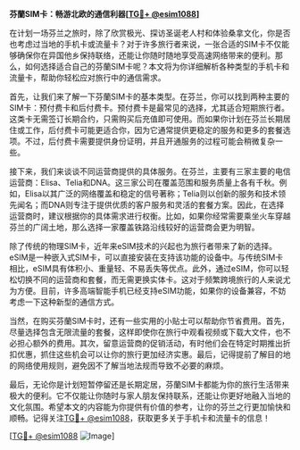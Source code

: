 **芬蘭SIM卡：畅游北欧的通信利器[[TG💪+ @esim1088](https://t.me/s/esim1088)]**

在计划一场芬兰之旅时，除了欣赏极光、探访圣诞老人村和体验桑拿文化，你是否也考虑过当地的手机卡或流量卡？对于许多旅行者来说，一张合适的SIM卡不仅能够确保你在异国他乡保持联络，还能让你随时随地享受高速网络带来的便利。那么，如何选择适合自己的芬蘭SIM卡呢？本文将为你详细解析各种类型的手机卡和流量卡，帮助你轻松应对旅行中的通信需求。

首先，让我们来了解一下芬蘭SIM卡的基本类型。在芬兰，你可以找到两种主要的SIM卡：预付费卡和后付费卡。预付费卡是最常见的选择，尤其适合短期旅行者。这类卡无需签订长期合约，只需购买后充值即可使用。而如果你计划在芬兰长期居住或工作，后付费卡可能更适合你，因为它通常提供更稳定的服务和更多的套餐选项。不过，后付费卡需要提供身份证明，并且开通服务的过程可能会稍微复杂一些。

接下来，我们来谈谈不同运营商提供的具体服务。在芬兰，主要有三家主要的电信运营商：Elisa、Telia和DNA。这三家公司在覆盖范围和服务质量上各有千秋。例如，Elisa以其广泛的网络覆盖和稳定的信号著称；Telia则以创新的服务和技术领先闻名；而DNA则专注于提供优质的客户服务和灵活的套餐方案。因此，在选择运营商时，建议根据你的具体需求进行权衡。比如，如果你经常需要乘坐火车穿越芬兰的广阔土地，那么选择一家覆盖铁路沿线较好的运营商会更为明智。

除了传统的物理SIM卡，近年来eSIM技术的兴起也为旅行者带来了新的选择。eSIM是一种嵌入式SIM卡，可以直接安装在支持该功能的设备中。与传统SIM卡相比，eSIM具有体积小、重量轻、不易丢失等优点。此外，通过eSIM，你可以轻松切换不同的运营商和套餐，而无需更换实体卡。这对于频繁跨境旅行的人来说尤为方便。目前，许多高端智能手机已经支持eSIM功能，如果你的设备兼容，不妨考虑一下这种新型的通信方式。

当然，在购买芬蘭SIM卡时，还有一些实用的小贴士可以帮助你节省费用。首先，尽量选择包含无限流量的套餐，这样即使你在旅行中观看视频或下载大文件，也不必担心额外的费用。其次，留意运营商的促销活动，有时他们会在特定时期推出折扣优惠，抓住这些机会可以让你的旅行更加经济实惠。最后，记得提前了解目的地的网络使用规则，避免因不了解当地法规而导致不必要的麻烦。

最后，无论你是计划短暂停留还是长期定居，芬蘭SIM卡都能为你的旅行生活带来极大的便利。它不仅能让你随时与家人朋友保持联系，还能让你更好地融入当地的文化氛围。希望本文的内容能为你提供有价值的参考，让你的芬兰之行更加愉快和顺畅。记得关注[TG💪+ @esim1088](https://t.me/s/esim1088)，获取更多关于手机卡和流量卡的信息！

[[TG💪+ @esim1088](https://t.me/s/esim1088) ![Image](https://i.postimg.cc/4NQfJmqS/Snipaste-2025-05-13-00-14-12.png)]